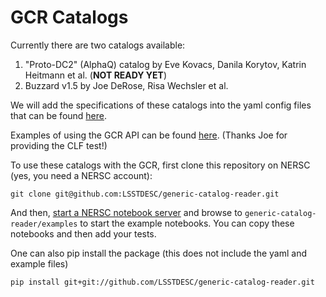 # GCR Catalogs

Currently there are two catalogs available:

1. "Proto-DC2" (AlphaQ) catalog by Eve Kovacs, Danila Korytov, Katrin Heitmann et al. (**NOT READY YET**)
2. Buzzard v1.5 by Joe DeRose, Risa Wechsler et al.

We will add the specifications of these catalogs into the yaml config files that can be found [here](https://github.com/LSSTDESC/gcr-catalogs/tree/master/GCRCatalogs/catalog_configs).

Examples of using the GCR API can be found [here](https://github.com/LSSTDESC/gcr-catalogs/tree/master/examples). (Thanks Joe for providing the CLF test!)

To use these catalogs with the GCR, first clone this repository on NERSC (yes, you need a NERSC account):

    git clone git@github.com:LSSTDESC/generic-catalog-reader.git

And then, [start a NERSC notebook server](https://jupyter.nersc.gov) and browse to `generic-catalog-reader/examples` to start the example notebooks. You can copy these notebooks and then add your tests.

One can also pip install the package (this does not include the yaml and example files)

    pip install git+git://github.com/LSSTDESC/generic-catalog-reader.git
